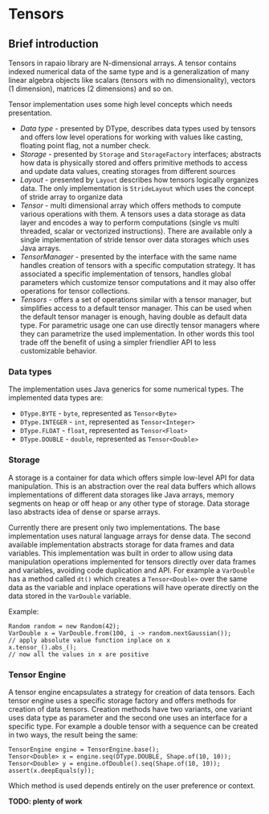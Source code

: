 # Tensors

## Brief introduction

Tensors in rapaio library are N-dimensional arrays. A tensor contains indexed numerical data of the same type and is a generalization 
of many linear algebra objects like scalars (tensors with no dimensionality), vectors (1 dimension), matrices (2 dimensions) and so on.

Tensor implementation uses some high level concepts which needs presentation.

* *Data type* - presented by DType, describes data types used by tensors and offers low level operations for working with values 
like casting, floating point flag, not a number check. 
* *Storage* - presented by `Storage` and `StorageFactory` interfaces; abstracts how data is physically stored and offers primitive methods
to access and update data values, creating storages from different sources
* *Layout* - presented by `Layout` describes how tensors logically organizes data. The only implementation is 
`StrideLayout` which uses the concept of stride array to organize data
* *Tensor* - multi dimensional array which offers methods to compute various operations with them. A tensors uses a data storage as
data layer and encodes a way to perform computations (single vs multi threaded, scalar or vectorized instructions). There are 
available only a single implementation of stride tensor over data storages which uses Java arrays.
* *TensorManager* - presented by the interface with the same name handles creation of tensors with a specific computation strategy. 
It has associated a specific implementation of tensors, handles global parameters which customize tensor computations and it may 
also offer operations for tensor collections.
* *Tensors* - offers a set of operations similar with a tensor manager, but simplifies access to a default tensor manager. This 
can be used when the default tensor manager is enough, having double as default data type. For parametric usage one can use directly 
tensor managers where they can parametrize the used implementation. In other words this tool trade off the benefit of using a simpler 
friendlier API to less customizable behavior. 


### Data types

The implementation uses Java generics for some numerical types. The implemented data types are:

* `DType.BYTE` - `byte`, represented as `Tensor<Byte>`
* `DType.INTEGER` - `int`, represented as `Tensor<Integer>`
* `DType.FLOAT` - `float`, represented as `Tensor<Float>`
* `DType.DOUBLE` - `double`, represented as `Tensor<Double>`

### Storage

A storage is a container for data which offers simple low-level API for data manipulation. 
This is an abstraction over the real data buffers which allows implementations of different data storages like Java arrays, 
memory segments on heap or off heap or any other type of storage. Data storage laso abstracts idea of dense or sparse arrays.

Currently there are present only two implementations. The base implementation uses natural language arrays for dense data. 
The second available implementation abstracts storage for data frames and data variables. This implementation was built in order 
to allow using data manipulation operations implemented for tensors directly over data frames and variables, avoiding code 
duplication and API. For example a `VarDouble` has a method called `dt()` which creates a `Tensor<Double>` over the same data
as the variable and inplace operations will have operate directly on the data stored in the `VarDouble` variable. 

Example:

    Random random = new Random(42);
    VarDouble x = VarDouble.from(100, i -> random.nextGaussian());
    // apply absolute value function inplace on x
    x.tensor_().abs_();
    // now all the values in x are positive

### Tensor Engine

A tensor engine encapsulates a strategy for creation of data tensors. Each tensor engine uses a specific storage factory and offers 
methods for creation of data tensors. Creation methods have two variants, one variant uses data type as parameter and the second one
uses an interface for a specific type. For example a double tensor with a sequence can be created in two ways, the result being the same:

    TensorEngine engine = TensorEngine.base();
    Tensor<Double> x = engine.seq(DType.DOUBLE, Shape.of(10, 10));
    Tensor<Double> y = engine.ofDouble().seq(Shape.of(10, 10));
    assert(x.deepEquals(y));

Which method is used depends entirely on the user preference or context. 

**TODO: plenty of work** 